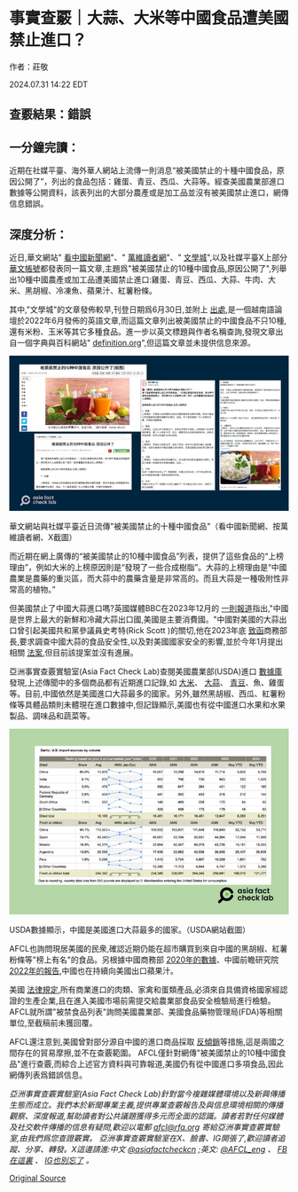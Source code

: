 # 事實查覈｜大蒜、大米等中國食品遭美國禁止進口？

作者：莊敬

2024.07.31 14:22 EDT

## 查覈結果：錯誤

## 一分鐘完讀：

近期在社媒平臺、海外華人網站上流傳一則消息“被美國禁止的十種中國食品，原因公開了”，列出的食品包括：雞蛋、青豆、西瓜、大蒜等。經查美國農業部進口數據等公開資料，該表列出的大部分農產或是加工品並沒有被美國禁止進口，網傳信息錯誤。

## 深度分析：

近日,華文網站" [看中國新聞網](https://www.secretchina.com/news/gb/2024/07/15/1064959.html)"、" [萬維讀者網](https://news.creaders.net/china/2024/07/15/2752811.html)"、" [文學城](https://www.wenxuecity.com/blog/202406/1479/29342.html)",以及社媒平臺X上部分 [華文帳號](https://x.com/zhihui999/status/1812965387237052710)都發表同一篇文章,主題爲"被美國禁止的10種中國食品,原因公開了",列舉出10種中國農產或加工品遭美國禁止進口:雞蛋、青豆、西瓜、大蒜、牛肉、大米、黑胡椒、冷凍魚、蘋果汁、紅薯粉條。

其中,"文學城"的文章發佈較早,刊登日期爲6月30日,並附上 [出處](https://www.nguoinam.com/phpbb/viewtopic.php?t=5315),是一個越南語論壇於2022年6月發佈的英語文章,而這篇文章列出被美國禁止的中國食品不只10種,還有米粉、玉米等其它多種食品。進一步以英文標題與作者名稱查詢,發現文章出自一個字典與百科網站" [definition.org](http://definition.org)",但這篇文章並未提供信息來源。

![華文網站與社媒平臺近日流傳"被美國禁止的十種中國食品"（看中國新聞網、按萬維讀者網、X截圖）](images/NYRZSOY2KEO4EGAMI4N7FBDUXQ.png)

華文網站與社媒平臺近日流傳"被美國禁止的十種中國食品"（看中國新聞網、按萬維讀者網、X截圖）

而近期在網上廣傳的“被美國禁止的10種中國食品”列表，提供了這些食品的“上榜理由”，例如大米的上榜原因則是“發現了一些合成樹脂”。大蒜的上榜理由是“中國農業是農藥的重災區，而大蒜中的農藥含量是非常高的。而且大蒜是一種吸附性非常高的植物。”

但美國禁止了中國大蒜進口嗎?英國媒體BBC在2023年12月的 [一則報道](https://www.bbc.com/news/business-67662779)指出,"中國是世界上最大的新鮮和冷藏大蒜出口國,美國是主要消費國。"中國對美國的大蒜出口曾引起美國共和黨參議員史考特(Rick Scott )的關切,他在2023年底 [致函](https://www.rickscott.senate.gov/2023/12/sen-rick-scott-to-commerce-sewage-garlic-grown-in-communist-china-has-no-place-in-american-grocery-stores)商務部長,要求調查中國大蒜的食品安全性,以及對美國國家安全的影響,並於今年1月提出相關 [法案](https://www.rickscott.senate.gov/2024/1/sen-rick-scott-introduces-bill-to-ban-u-s-import-of-communist-china-s-sewage-garlic),但目前該提案並沒有進展。

亞洲事實查覈實驗室(Asia Fact Check Lab)查閱美國農業部(USDA)進口 [數據庫](https://www.ers.usda.gov/data-products/u-s-food-imports/)發現,上述傳聞中的多個商品都有近期進口記錄,如 [大米](https://www.ers.usda.gov/data-products/chart-gallery/gallery/chart-detail/?chartId=104751)、 [大蒜](https://data.ers.usda.gov/reports.aspx?programArea=veg&top=5&HardCopy=True&RowsPerPage=25&groupName=Vegetables&commodityName=Garlic&ID=17858#P978acd98adf44c0aaf7c8e974426178a_2_1004)、 [青豆](https://data.ers.usda.gov/reports.aspx?programArea=veg&top=5&HardCopy=True&RowsPerPage=25&groupName=Vegetables&commodityName=Green%20peas&ID=17858#Pb5ee027477f74560b955b43af25e8d95_2_1004)、魚、雞蛋等。目前,中國依然是美國進口大蒜最多的國家。另外,雖然黑胡椒、西瓜、紅薯粉條等具體品類則未體現在進口數據中,但記錄顯示,美國也有從中國進口水果和水果製品、調味品和蔬菜等。

![USDA數據顯示，中國是美國進口大蒜最多的國家。（USDA網站截圖）](images/7MAKN5NFQQHUGNSG3GNSYFRXSA.png)

USDA數據顯示，中國是美國進口大蒜最多的國家。（USDA網站截圖）

AFCL也詢問現居美國的民衆,確認近期仍能在超市購買到來自中國的黑胡椒、紅薯粉條等"榜上有名"的食品。另根據中國商務部 [2020年的數據](https://data.mofcom.gov.cn/hwmy/zdncp.shtml?parnode=pingguoz_sub&subnode=pingguoz_country&flag_name=%E8%8B%B9%E6%9E%9C%E6%B1%81&flag_type=1)、中國前瞻研究院 [2022年的報告](https://www.qianzhan.com/analyst/detail/220/220919-5a4fb33b.html),中國也在持續向美國出口蘋果汁。

美國 [法律規定](https://www.fsis.usda.gov/sites/default/files/media_file/documents/PHA-03212024-01-Chinese_Translation.pdf),所有商業進口的肉類、家禽和蛋類產品,必須來自具備資格國家經認證的生產企業,且在進入美國市場前需提交給農業部食品安全檢驗局進行檢驗。AFCL就所謂"被禁食品列表"詢問美國農業部、美國食品藥物管理局(FDA)等相關單位,至截稿前未獲回覆。

AFCL還注意到,美國曾對部分源自中國的進口商品採取 [反傾銷](https://www.federalregister.gov/documents/2023/11/14/2023-24993/fresh-garlic-from-the-peoples-republic-of-china-preliminary-affirmative-determination-of)等措施,這是兩國之間存在的貿易摩擦,並不在查覈範圍。 AFCL僅針對網傳"被美國禁止的10種中國食品"進行查覈,而綜合上述官方資料與可靠報道,美國仍有從中國進口多項食品,因此網傳列表爲錯誤信息。

*亞洲事實查覈實驗室(Asia Fact Check Lab)針對當今複雜媒體環境以及新興傳播生態而成立。我們本於新聞專業主義,提供專業查覈報告及與信息環境相關的傳播觀察、深度報道,幫助讀者對公共議題獲得多元而全面的認識。讀者若對任何媒體及社交軟件傳播的信息有疑問,歡迎以電郵*  [*afcl@rfa.org*](mailto:afcl@rfa.org)  *寄給亞洲事實查覈實驗室,由我們爲您查證覈實。* *亞洲事實查覈實驗室在X、臉書、IG開張了,歡迎讀者追蹤、分享、轉發。X這邊請進:中文*  [*@asiafactcheckcn*](https://twitter.com/asiafactcheckcn)  *;英文:*  [*@AFCL\_eng*](https://twitter.com/AFCL_eng)  *、*  [*FB在這裏*](https://www.facebook.com/asiafactchecklabcn)  *、*  [*IG也別忘了*](https://www.instagram.com/asiafactchecklab/)  *。*



[Original Source](https://www.rfa.org/mandarin/shishi-hecha/hc-us-ban-chinese-food-07312024141528.html)